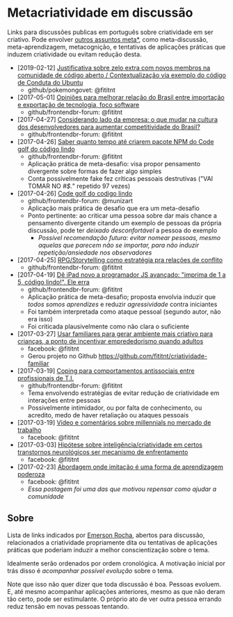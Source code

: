 # Metacriatividade em discussão
Links para discussões publicas em português sobre criatividade em ser criativo.
Pode envolver [outros assuntos meta*](https://en.wikipedia.org/wiki/Meta), como
meta-discussão, meta-aprendizagem, metacognição, e tentativas de aplicações
práticas que induzem criatividade ou evitam redução desta.

- [2019-02-12] [Justificativa sobre zelo extra com novos membros na comunidade de código aberto / Contextualização via exemplo do código de Conduta do Ubuntu](https://github.com/pokemongovet/pokemongovet.github.io/pull/74#issuecomment-462642056)
  - github/pokemongovet: @fititnt
- [2017-05-01] [Opiniões para melhorar relação do Brasil entre importação e exportação de tecnologia, foco software](https://github.com/frontendbr/forum/issues/557)
  - github/frontendbr-forum: @fititnt
- [2017-04-27] [Considerando lado da empresa: o que mudar na cultura dos desenvolvedores para aumentar competitividade do Brasil?](https://github.com/frontendbr/forum/issues/555)
  - github/frontendbr-forum: @fititnt
- [2017-04-26] [Saber quanto tempo até criarem pacote NPM do Code golf do código lindo](https://github.com/frontendbr/forum/issues/553)
  - github/frontendbr-forum: @fititnt
  - Aplicação prática de meta-desafio: visa propor pensamento divergente sobre
    formas de fazer algo simples
  - Conta possivelmente fake fez críticas pessoais destrutivas ("VAI TOMAR NO _#$._" repetido 97 vezes)
- [2017-04-26] [Code golf do codigo lindo](https://github.com/frontendbr/forum/issues/550)
  - github/frontendbr-forum: @munizart
  - Aplicação mais prática de desafio que era um meta-desafio
  - Ponto pertinente: ao criticar uma pessoa sobre dar mais chance a pensamento
    divergente citando um exemplo de pessoas da própria discussão, pode ter
    _deixado desconfortável_ a pessoa do exemplo
      - _Possível recomendação futura: evitar nomear pessoas, mesmo aquelas que
        parecem não se importar, para não induzir repetição/ansiedade nos
        observadores_
- [2017-04-25] [RPG/Storytelling como estratégia pra relações de conflito](https://github.com/frontendbr/forum/issues/548)
  - github/frontendbr-forum: @fititnt
- [2017-04-19] [Dê iPad novo a programador JS avançado: "imprima de 1 a 5, código lindo!". Ele erra](https://github.com/frontendbr/forum/issues/543)
  - github/frontendbr-forum: @fititnt
  - Aplicação prática de meta-desafio; proposta envolvia induzir que
    _todos somos aprendizes_ e reduzir _agressividade_ contra iniciantes
  - Foi também interpretada como ataque pessoal (segundo autor, não era isso)
  - Foi criticada plausivelmente como não clara o suficiente
- [2017-03-27] [Usar familiares para gerar ambiente mais criativo para crianças, a ponto de incentivar emprededorismo quando adultos](https://www.facebook.com/fititnt/posts/1443117589073051)
  - facebook: @fititnt
  - Gerou projeto no Github https://github.com/fititnt/criatividade-familiar
- [2017-03-19] [Coping para comportamentos antissociais entre profissionais de T.I.](https://github.com/frontendbr/forum/issues/530)
  - github/frontendbr-forum: @fititnt
  - Tema envolvendo estratégias de evitar redução de criatividade em interações
    entre pessoas
  - Possivelmente intimidador, ou por falta de conhecimento, ou acredito,
    medo de haver retaliação ou ataques pessoais
- [2017-03-19] [Vídeo e comentários sobre millennials no mercado de trabalho](https://www.facebook.com/fititnt/posts/1435809769803833)
  - facebook: @fititnt
- [2017-03-03] [Hipótese sobre inteligência/criatividade em certos transtornos neurológicos ser mecanismo de enfrentamento](https://www.facebook.com/fititnt/posts/1416480918403385)
  - facebook: @fititnt
- [2017-02-23] [Abordagem onde imitação é uma forma de aprendizagem poderoza](https://www.facebook.com/fititnt/posts/1408436005874543)
  - facebook: @fititnt
  - _Essa postagem foi uma das que motivou repensar como ajudar a comunidade_


## Sobre
Lista de links indicados por [Emerson Rocha](https://github.com/fititnt),
abertos para discussão, relacionados a criatividade propriamente dita ou
tentativas de aplicações práticas que poderiam induzir a melhor conscientização
sobre o tema.

Idealmente serão ordenados por ordem cronológica. A motivação inicial por trás
disso é _acompanhar possível evolução_ sobre o tema.

Note que isso não quer dizer que toda discussão é boa. Pessoas evoluem. E, até
mesmo acompanhar aplicações anteriores, mesmo as que não deram tão certo,
pode ser estimulante. O próprio ato de ver outra pessoa errando reduz tensão
em novas pessoas tentando.
